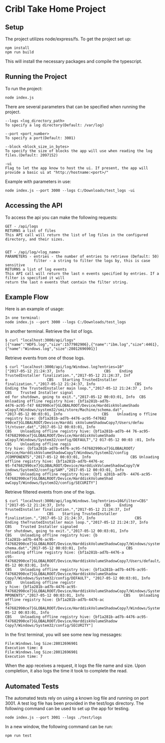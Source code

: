 # Cribl Take Home Project

## Setup
The project utilizes node/express/fs. To get the project set up:

    npm install
    npm run build

This will install the necessary packages and compile the typescript.

## Running the Project
To run the project:

    node index.js

There are several parameters that can be specified when running the project.

    --logs <log_directory_path>
    To specify a log directory(Default: /var/log)

    --port <port_number>
    To specify a port(Default: 3001)

    --block <block_size_in_bytes>
    To specify the size of blocks the app will use when reading the log files.(Default: 2097152)

    -ui
    Flag to let the app know to host the ui. If present, the app will provide a basic ui at "http://hostname:<port>/"

Example with parameters in use:

    node index.js --port 3000 --logs C:/Downloads/test_logs -ui

## Accessing the API
To access the api you can make the following requests:

    GET - /api/logs
    RETURNS a list of files
    This API call will return the list of log files in the configured directory, and their sizes.


    GET - /api/log/<log_name>
    PARAMETERS - entries - the number of entries to retrieve (Default: 50)
                 filter - a string to filter the logs by, this is case sensitive
    RETURNS a list of log events
    This API call will return the last n events specified by entries. If a filter is specified it will 
    return the last n events that contain the filter string.

## Example Flow
Here is an example of usage:

    In one terminal:
    node index.js --port 3000 --logs C:/Downloads/test_logs 

In another terminal. Retrieve the list of logs.
    
    $ curl "localhost:3000/api/logs"
    [{"name":"HDFS.log","size":1577982906},{"name":"ibm.log","size":4461},{"name":"Windows.log","size":28012696901}]

Retrieve events from one of those logs.
    
    $ curl "localhost:3000/api/log/Windows.log?entries=10" 
    ["2017-05-12 21:24:37, Info                  CBS    Ending TrustedInstaller finalization.","2017-05-12 21:24:37, Inf
    o                  CBS    Starting TrustedInstaller finalization.","2017-05-12 21:24:37, Info                  CBS  
    Ending the TrustedInstaller main loop.","2017-05-12 21:24:37 , Info                  CBS    Trusted Installer signal
    ed for shutdown, going to exit.","2017-05-12 00:03:01, Info  CBS    Unloading offline registry hive: {bf1a281b-ad7b-
    4476-ac95-f47 682990ce7}GLOBALROOT/Device/HarddiskVolumeShado wCopy7/Windows/system32/smi/store/Machine/schema.dat",
    "2017-05-12 00:03:01, Info                  CBS    Unloading o ffline registry hive: {bf1a281b-ad7b-4476-ac95-f47682
    990ce7}GLOBALROOT/Device/Harddi skVolumeShadowCopy7/Users/defau lt/ntuser.dat","2017-05-12 00:03:01, Info           
    CBS    Unloading offline registry hive: {bf1a281b-ad7b-44 76-ac95-f47682990ce7}GLOBALROOT/Device/HarddiskVolumeShado
    wCopy7/Windows/System32/config/DEFAULT","2 017-05-12 00:03 :01, Info                  CBS    Unloading offline regis
    try hive: {bf1a281b-ad7b-4476-ac95-f47682990ce7}GLOBALROOT/ Device/HarddiskVolumeShadowCopy7/Windows/System32/config
    /COMPONENTS","2017-05-12 00:03:01, Info                  CBS Unloading offline registry hive: {bf1a281b-ad7b-4476-ac
    95-f47682990ce7}GLOBALROOT/Device/HarddiskVolumeShadowCopy7/W indows/System32/config/SAM","2017-05-12 00:03:01, Info
    CBS    Unloading offline registry hive: {bf1 a281b-ad7b- 4476-ac95-f47682990ce7}GLOBALROOT/Device/HarddiskVolumeShad
    owCopy7/Windows/System32/config/SECURITY"]

Retrieve filtered events from one of the logs.
    
    $ curl "localhost:3000/api/log/Windows.log?entries=10&filter=CBS"
    ["2017-05-12 21:24:37, Info                  CBS    Ending TrustedInstaller finalization.","2017-05-12 21:24:37, Inf
    o                  CBS    Starting TrustedInstaller finalization.","2017-05-12 21:24:37, Info                  CBS  
    Ending theTrustedInstaller main loop.","2017-05-12 21:24:37, Info                  CBS    Trusted Installer signaled
    for shutdown, going to exit.","2017-05-12 00:03:01, Info                  CBS    Unloading offline registry hive: {b
    f1a281b-ad7b-4476-ac95-f47682990ce7}GLOBALROOT/Device/HarddiskVolumeShadowCopy7/Windows/system32/smi/store/Machine/s
    chema.dat","2017-05-12 00:03:01, Info                  CBS    Unloading offline registry hive: {bf1a281b-ad7b-4476-a
    c95-f47682990ce7}GLOBALROOT/Device/HarddiskVolumeShadowCopy7/Users/default/ntuser.dat","2017-05-12 00:03:01, Info   
    CBS    Unloading offline registry hive: {bf1a281b-ad7b-4476-ac95-f47682990ce7}GLOBALROOT/Device/HarddiskVolumeShadow
    Copy7/Windows/System32/config/DEFAULT", "2017-05-12 00:03:01, Info                  CBS    Unloading offline registr
    y hive: {bf1a281b-ad7b-4476-ac95-f47682990ce7}GLOBALROOT/Device/HarddiskVolumeShadowCopy7/Windows/System32/config/CO
    MPONENTS","2017-05-12 00:03:01, Info                  CBS    Unloading offline registry hive: {bf1a281b-ad7b-4476-ac
    95-f47682990ce7}GLOBALROOT/Device/HarddiskVolumeShadowCopy7/Windows/System32/config/SAM","2017-05-12 00:03:01, Info 
    CBS    Unloading offline registry hive: {bf1a281b-ad7b-4476-ac95-f47682990ce7}GLOBALROOT/Device/HarddiskVolumeShadow
    Copy7/Windows/System32/config/SECURITY"]

In the first terminal, you will see some new log messages:

    File:Windows.log Size:28012696901
    Execution time: 8
    File:Windows.log Size:28012696901
    Execution time: 7

When the app receives a request, it logs the file name and size.
Upon completion, it also logs the time it took to complete the read.

    
    
## Automated Tests
The automated tests rely on using a known log file and running on port 3001. A test log file has been provided in the test/logs directory.
The following command can be used to set up the app for testing.

    node index.js --port 3001 --logs ./test/logs

In a new window, the following command can be run:

    npm run test